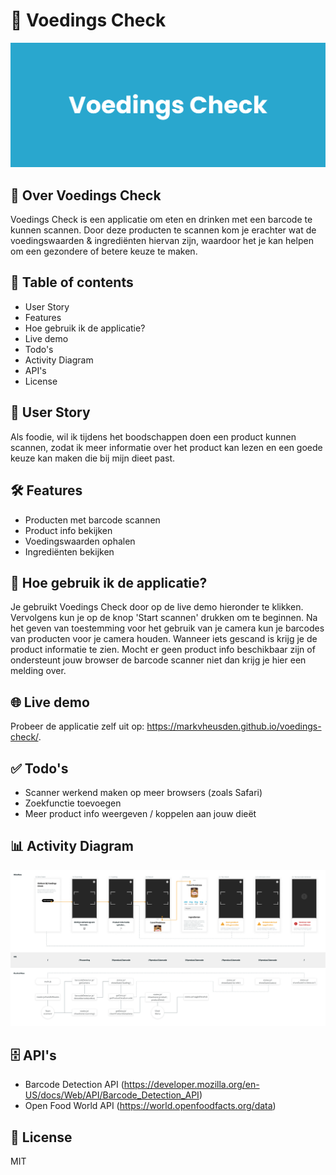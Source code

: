<!-- in wiki -->

# 🥜 Voedings Check

![](./docs/logo.png)

## 🌟 Over Voedings Check

Voedings Check is een applicatie om eten en drinken met een barcode te kunnen scannen. Door deze producten te scannen kom je erachter wat de voedingswaarden & ingrediënten hiervan zijn, waardoor het je kan helpen om een gezondere of betere keuze te maken.

## 📝 Table of contents

-   User Story
-   Features
-   Hoe gebruik ik de applicatie?
-   Live demo
-   Todo's
-   Activity Diagram
-   API's
-   License

## 📖 User Story

Als foodie, wil ik tijdens het boodschappen doen een product kunnen scannen, zodat ik meer informatie over het product kan lezen en een goede keuze kan maken die bij mijn dieet past.

## 🛠 Features

-   Producten met barcode scannen
-   Product info bekijken
-   Voedingswaarden ophalen
-   Ingrediënten bekijken

## 🤔 Hoe gebruik ik de applicatie?

Je gebruikt Voedings Check door op de live demo hieronder te klikken. Vervolgens kun je op de knop 'Start scannen' drukken om te beginnen. Na het geven van toestemming voor het gebruik van je camera kun je barcodes van producten voor je camera houden. Wanneer iets gescand is krijg je de product informatie te zien. Mocht er geen product info beschikbaar zijn of ondersteunt jouw browser de barcode scanner niet dan krijg je hier een melding over.

## 🌐 Live demo

Probeer de applicatie zelf uit op: https://markvheusden.github.io/voedings-check/.

## ✅ Todo's

-   Scanner werkend maken op meer browsers (zoals Safari)
-   Zoekfunctie toevoegen
-   Meer product info weergeven / koppelen aan jouw dieët

## 📊 Activity Diagram

![](./docs/activity-diagram.png)

## 🗄️ API's

-   Barcode Detection API (https://developer.mozilla.org/en-US/docs/Web/API/Barcode_Detection_API)
-   Open Food World API (https://world.openfoodfacts.org/data)

## 🔏 License

MIT
